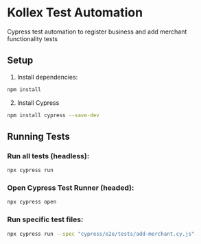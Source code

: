 # Kollex Test Automation

Cypress test automation to register business and add merchant functionality tests


## Setup

1. Install dependencies:
```bash
npm install
```

2. Install Cypress
```bash
npm install cypress --save-dev
```

## Running Tests

### Run all tests (headless):
```bash
npx cypress run
```

### Open Cypress Test Runner (headed):
```bash
npx cypress open
```

### Run specific test files:
```bash
npx cypress run --spec "cypress/e2e/tests/add-merchant.cy.js"
```

